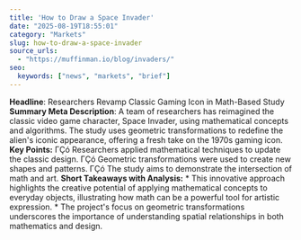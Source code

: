 ```yaml
---
title: 'How to Draw a Space Invader'
date: "2025-08-19T18:55:01"
category: "Markets"
slug: how-to-draw-a-space-invader
source_urls:
  - "https://muffinman.io/blog/invaders/"
seo:
  keywords: ["news", "markets", "brief"]
---
```

**Headline**: Researchers Revamp Classic Gaming Icon in Math-Based Study  **Summary Meta Description**: A team of researchers has reimagined the classic video game character, Space Invader, using mathematical concepts and algorithms. The study uses geometric transformations to redefine the alien's iconic appearance, offering a fresh take on the 1970s gaming icon.  **Key Points:**  ΓÇó Researchers applied mathematical techniques to update the classic design. ΓÇó Geometric transformations were used to create new shapes and patterns. ΓÇó The study aims to demonstrate the intersection of math and art.  **Short Takeaways with Analysis:**  * This innovative approach highlights the creative potential of applying mathematical concepts to everyday objects, illustrating how math can be a powerful tool for artistic expression. * The project's focus on geometric transformations underscores the importance of understanding spatial relationships in both mathematics and design. 
